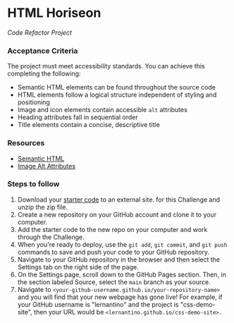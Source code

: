 # HTML Horiseon
_Code Refactor Project_

### Acceptance Criteria
The project must meet accessibility standards. You can achieve this completing the following:

- Semantic HTML elements can be found throughout the source code
- HTML elements follow a logical structure independent of styling and positioning
- Image and icon elements contain accessible ``alt`` attributes
- Heading attributes fall in sequential order
- Title elements contain a concise, descriptive title

### Resources
- [Semantic HTML](https://www.w3schools.com/html/html5_semantic_elements.asp)
- [Image Alt Attributes](https://www.w3schools.com/tags/att_img_alt.asp)


### Steps to follow
1. Download your [starter code](https://static.fullstack-bootcamp.com/uk-16/activities/01-html-git-github-module/04-code-refactor-lesson/challenge.zip) to an external site. for this Challenge and unzip the zip file.
2. Create a new repository on your GitHub account and clone it to your computer.
3. Add the starter code to the new repo on your computer and work through the Challenge.
4. When you're ready to deploy, use the ``git add``, ``git commit``, and ``git push`` commands to save and push your code to your GitHub repository.
5. Navigate to your GitHub repository in the browser and then select the Settings tab on the right side of the page.
6. On the Settings page, scroll down to the GitHub Pages section. Then, in the section labeled Source, select the ``main`` branch as your source.
7. Navigate to ``<your-github-username.github.io/your-repository-name>`` and you will find that your new webpage has gone live! For example, if your GitHub username is "lernantino" and the project is "css-demo-site", then your URL would be ``<lernantino.github.io/css-demo-site>``.

